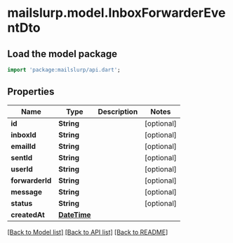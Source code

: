 # mailslurp.model.InboxForwarderEventDto

## Load the model package
```dart
import 'package:mailslurp/api.dart';
```

## Properties
Name | Type | Description | Notes
------------ | ------------- | ------------- | -------------
**id** | **String** |  | [optional] 
**inboxId** | **String** |  | [optional] 
**emailId** | **String** |  | [optional] 
**sentId** | **String** |  | [optional] 
**userId** | **String** |  | [optional] 
**forwarderId** | **String** |  | [optional] 
**message** | **String** |  | [optional] 
**status** | **String** |  | [optional] 
**createdAt** | [**DateTime**](DateTime) |  | 

[[Back to Model list]](../README#documentation-for-models) [[Back to API list]](../README#documentation-for-api-endpoints) [[Back to README]](../README)


